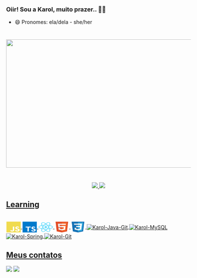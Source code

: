 ### Oiir! Sou a Karol, muito prazer.. 🖖🏼

- 😄 Pronomes: ela/dela - she/her

#


<img align="center" width="1050" height="350" src="https://mir-s3-cdn-cf.behance.net/project_modules/max_1200/22b22287602523.5dbd29081561d.gif">

#

<div align="center">
  <a href="https://github.com/karol-soares">
  <img height="180em" src="https://github-readme-stats.vercel.app/api?username=karol-soares&show_icons=true&theme=tokyonight&include_all_commits=true&count_private=true"/>
   <img height="180em" src="https://github-readme-stats.vercel.app/api/top-langs/?username=karol-soares&layout=compact&langs_count=7&theme=tokyonight"/>
</div>
  
  ## Learning  
  
  <div style="display: inline_block"><br>
  <img align="center" alt="Karol-Js" height="30" width="40" src="https://raw.githubusercontent.com/devicons/devicon/master/icons/javascript/javascript-plain.svg">
  <img align="center" alt="Karol-Ts" height="30" width="40" src="https://raw.githubusercontent.com/devicons/devicon/master/icons/typescript/typescript-plain.svg">
  <img align="center" alt="Karol-React" height="30" width="40" src="https://raw.githubusercontent.com/devicons/devicon/master/icons/react/react-original.svg">
  <img align="center" alt="Karol-HTML" height="30" width="40" src="https://raw.githubusercontent.com/devicons/devicon/master/icons/html5/html5-original.svg">
  <img align="center" alt="Karol-CSS" height="30" width="40" src="https://raw.githubusercontent.com/devicons/devicon/master/icons/css3/css3-original.svg">
  <img align="center" alt="Karol-Java-Git" height="30" width="40" src="https://cdn.jsdelivr.net/gh/devicons/devicon/icons/java/java-original.svg" />
  <img align="center" alt="Karol-MySQL" height="30" width="40" src="https://cdn.jsdelivr.net/gh/devicons/devicon/icons/mysql/mysql-original.svg" />
  <img align="center" alt="Karol-Spring" height="30" width="40" src="https://cdn.jsdelivr.net/gh/devicons/devicon/icons/spring/spring-original.svg" />
  <img align="center" alt="Karol-Git" height="30" width="40" src="https://cdn.jsdelivr.net/gh/devicons/devicon/icons/git/git-original.svg" />
    

</div>
  
  ##
  
  ## Meus contatos
  
<div> 
  <a href = "mailto:karolinasoares276@gmail.com"><img src="https://img.shields.io/badge/-Gmail-%23333?style=for-the-badge&logo=gmail&logoColor=white" target="_blank"></a>
  <a href="https://www.linkedin.com/in/karol-soares/" target="_blank"><img src="https://img.shields.io/badge/-LinkedIn-%230077B5?style=for-the-badge&logo=linkedin&logoColor=white" target="_blank"></a> 
  


